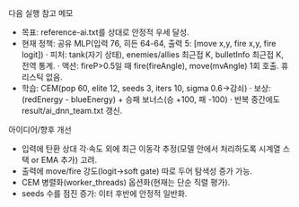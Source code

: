 다음 실행 참고 메모

- 목표: reference-ai.txt를 상대로 안정적 우세 달성.
- 현재 정책: 공유 MLP(입력 76, 히든 64-64, 출력 5: [move x,y, fire x,y, fire logit])
  · 피처: tank(자기 상태), enemies/allies 최근접 K, bulletInfo 최근접 K, 전역 통계.
  · 액션: fireP>0.5일 때 fire(fireAngle), move(mvAngle) 1회 호출. 휴리스틱 없음.
- 학습: CEM(pop 60, elite 12, seeds 3, iters 10, sigma 0.6→감쇠)
  · 보상: (redEnergy - blueEnergy) + 승패 보너스(승 +100, 패 -100)
  · 반복 중간에도 result/ai_dnn_team.txt 갱신.

아이디어/향후 개선
- 입력에 탄환 상대 각·속도 외에 최근 이동각 추정(모델 안에서 처리하도록 시계열 스택 or EMA 추가) 고려.
- 출력에 move/fire 강도(logit→soft gate) 따로 두어 탐색성 증가 가능.
- CEM 병렬화(worker_threads) 옵션화(현재는 단순 직렬 평가).
- seeds 수를 점진 증가: 이터 후반에 안정적 일반화.
